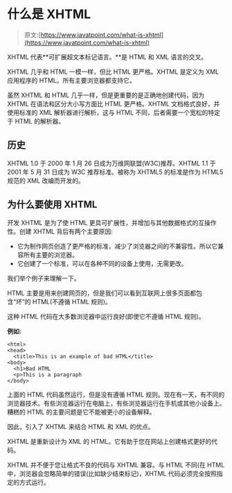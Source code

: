# 什么是 XHTML

> 原文:[https://www.javatpoint.com/what-is-xhtml](https://www.javatpoint.com/what-is-xhtml)

XHTML 代表**可扩展超文本标记语言。**是 HTML 和 XML 语言的交叉。

XHTML 几乎和 HTML 一模一样，但比 HTML 更严格。XHTML 是定义为 XML 应用程序的 HTML。所有主要浏览器都支持它。

虽然 XHTML 和 HTML 几乎一样，但是更重要的是正确地创建代码，因为 XHTML 在语法和区分大小写方面比 HTML 更严格。XHTML 文档格式良好，并使用标准的 XML 解析器进行解析，这与 HTML 不同，后者需要一个宽松的特定于 HTML 的解析器。

## 历史

XHTML 1.0 于 2000 年 1 月 26 日成为万维网联盟(W3C)推荐。XHTML 1.1 于 2001 年 5 月 31 日成为 W3C 推荐标准。被称为 XHTML5 的标准是作为 HTML5 规范的 XML 改编而开发的。

## 为什么要使用 XHTML

开发 XHTML 是为了使 HTML 更具可扩展性，并增加与其他数据格式的互操作性。创建 XHTML 背后有两个主要原因:

*   它为制作网页创造了更严格的标准，减少了浏览器之间的不兼容性。所以它兼容所有主要的浏览器。
*   它创建了一个标准，可以在各种不同的设备上使用，无需更改。

我们举个例子来理解一下。

HTML 主要是用来创建网页的，但是我们可以看到互联网上很多页面都包含“坏”的 HTML(不遵循 HTML 规则)。

这种 HTML 代码在大多数浏览器中运行良好(即使它不遵循 HTML 规则)。

**例如:**

```
<html>
<head>
  <title>This is an example of bad HTML</title>
<body>
  <h1>Bad HTML
  <p>This is a paragraph
</body>

```

上面的 HTML 代码虽然运行，但是没有遵循 HTML 规则。现在有一天，有不同的浏览器技术。有些浏览器运行在电脑上，有些浏览器运行在手机或其他小设备上。糟糕的 HTML 的主要问题是它不能被更小的设备解释。

因此，引入了 XHTML 来结合 HTML 和 XML 的优点。

XHTML 是重新设计为 XML 的 HTML。它有助于您在网站上创建格式更好的代码。

XHTML 并不便于您让格式不良的代码与 XHTML 兼容。与 HTML 不同(在 HTML 中，浏览器会忽略简单的错误(比如缺少结束标记)，XHTML 代码必须完全按照指定的方式运行。